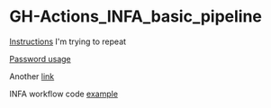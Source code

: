 # GH-Actions_INFA_basic_pipeline

[Instructions](https://knowledge.informatica.com/s/article/Automated-Deployment-of-IICS-Assets-CI-CD-using-Informatica-API-s?language=en_US) I'm trying to repeat

[Password usage](https://github.com/Azure/actions-workflow-samples/blob/master/assets/create-secrets-for-GitHub-workflows.md)

Another [link](https://www.mikestreety.co.uk/blog/the-git-commit-hash/)

INFA workflow code [example](https://github.com/tjohnsoninformatica/IICS-CDP-CICD-demo/tree/UAT)
